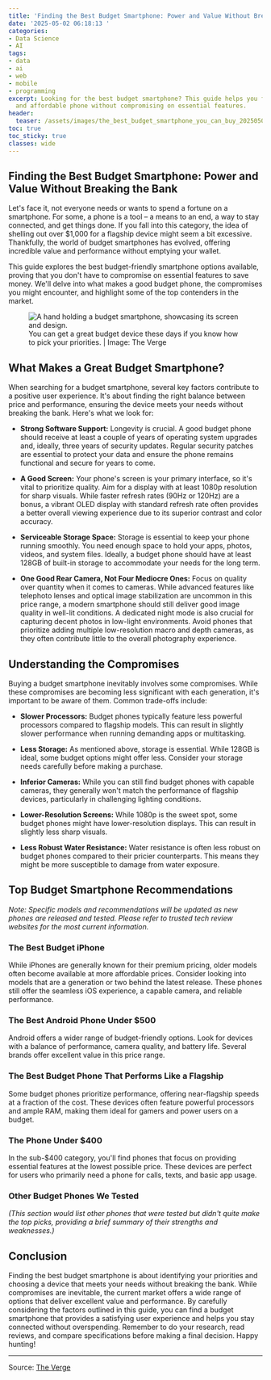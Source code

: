 ```yaml
---
title: 'Finding the Best Budget Smartphone: Power and Value Without Breaking the Bank'
date: '2025-05-02 06:18:13 '
categories:
- Data Science
- AI
tags:
- data
- ai
- web
- mobile
- programming
excerpt: Looking for the best budget smartphone? This guide helps you find a powerful
  and affordable phone without compromising on essential features.
header:
  teaser: /assets/images/the_best_budget_smartphone_you_can_buy_20250502061813.jpg
toc: true
toc_sticky: true
classes: wide
---
```


## Finding the Best Budget Smartphone: Power and Value Without Breaking the Bank

Let's face it, not everyone needs or wants to spend a fortune on a smartphone. For some, a phone is a tool – a means to an end, a way to stay connected, and get things done. If you fall into this category, the idea of shelling out over $1,000 for a flagship device might seem a bit excessive. Thankfully, the world of budget smartphones has evolved, offering incredible value and performance without emptying your wallet.

This guide explores the best budget-friendly smartphone options available, proving that you don't have to compromise on essential features to save money. We'll delve into what makes a good budget phone, the compromises you might encounter, and highlight some of the top contenders in the market.

<figure>

<img alt="A hand holding a budget smartphone, showcasing its screen and design." src="https://platform.theverge.com/wp-content/uploads/sites/2/2025/03/257614_budget_smartphone_guide_2_CVirginia.jpg?quality=90&#038;strip=all&#038;crop=0,0,100,100" />
	<figcaption>You can get a great budget device these days if you know how to pick your priorities. | Image: The Verge</figcaption>
</figure>

## What Makes a Great Budget Smartphone?

When searching for a budget smartphone, several key factors contribute to a positive user experience. It's about finding the right balance between price and performance, ensuring the device meets your needs without breaking the bank. Here's what we look for:

*   **Strong Software Support:** Longevity is crucial. A good budget phone should receive at least a couple of years of operating system upgrades and, ideally, three years of security updates. Regular security patches are essential to protect your data and ensure the phone remains functional and secure for years to come.

*   **A Good Screen:** Your phone's screen is your primary interface, so it's vital to prioritize quality. Aim for a display with at least 1080p resolution for sharp visuals. While faster refresh rates (90Hz or 120Hz) are a bonus, a vibrant OLED display with standard refresh rate often provides a better overall viewing experience due to its superior contrast and color accuracy.

*   **Serviceable Storage Space:** Storage is essential to keep your phone running smoothly. You need enough space to hold your apps, photos, videos, and system files. Ideally, a budget phone should have at least 128GB of built-in storage to accommodate your needs for the long term.

*   **One Good Rear Camera, Not Four Mediocre Ones:** Focus on quality over quantity when it comes to cameras. While advanced features like telephoto lenses and optical image stabilization are uncommon in this price range, a modern smartphone should still deliver good image quality in well-lit conditions. A dedicated night mode is also crucial for capturing decent photos in low-light environments. Avoid phones that prioritize adding multiple low-resolution macro and depth cameras, as they often contribute little to the overall photography experience.

## Understanding the Compromises

Buying a budget smartphone inevitably involves some compromises. While these compromises are becoming less significant with each generation, it's important to be aware of them. Common trade-offs include:

*   **Slower Processors:** Budget phones typically feature less powerful processors compared to flagship models. This can result in slightly slower performance when running demanding apps or multitasking.

*   **Less Storage:** As mentioned above, storage is essential. While 128GB is ideal, some budget options might offer less. Consider your storage needs carefully before making a purchase.

*   **Inferior Cameras:** While you can still find budget phones with capable cameras, they generally won't match the performance of flagship devices, particularly in challenging lighting conditions.

*   **Lower-Resolution Screens:** While 1080p is the sweet spot, some budget phones might have lower-resolution displays. This can result in slightly less sharp visuals.

*   **Less Robust Water Resistance:** Water resistance is often less robust on budget phones compared to their pricier counterparts. This means they might be more susceptible to damage from water exposure.

## Top Budget Smartphone Recommendations

*Note: Specific models and recommendations will be updated as new phones are released and tested. Please refer to trusted tech review websites for the most current information.*

### The Best Budget iPhone

While iPhones are generally known for their premium pricing, older models often become available at more affordable prices. Consider looking into models that are a generation or two behind the latest release. These phones still offer the seamless iOS experience, a capable camera, and reliable performance.

### The Best Android Phone Under $500

Android offers a wider range of budget-friendly options. Look for devices with a balance of performance, camera quality, and battery life. Several brands offer excellent value in this price range.

### The Best Budget Phone That Performs Like a Flagship

Some budget phones prioritize performance, offering near-flagship speeds at a fraction of the cost. These devices often feature powerful processors and ample RAM, making them ideal for gamers and power users on a budget.

### The Phone Under $400

In the sub-$400 category, you'll find phones that focus on providing essential features at the lowest possible price. These devices are perfect for users who primarily need a phone for calls, texts, and basic app usage.

### Other Budget Phones We Tested

*(This section would list other phones that were tested but didn't quite make the top picks, providing a brief summary of their strengths and weaknesses.)*

## Conclusion

Finding the best budget smartphone is about identifying your priorities and choosing a device that meets your needs without breaking the bank. While compromises are inevitable, the current market offers a wide range of options that deliver excellent value and performance. By carefully considering the factors outlined in this guide, you can find a budget smartphone that provides a satisfying user experience and helps you stay connected without overspending. Remember to do your research, read reviews, and compare specifications before making a final decision. Happy hunting!

---

Source: [The Verge](https://www.theverge.com/21420196/best-budget-smartphone-cheap)